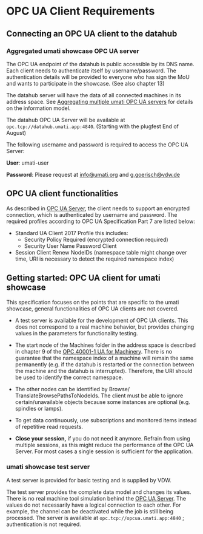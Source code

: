 # OPC UA Client Requirements

## Connecting an OPC UA client to the datahub

### Aggregated umati showcase OPC UA server

The OPC UA endpoint of the datahub is public accessible by its DNS name. Each client needs to authenticate itself by username/password. The authentication details will be provided to everyone who has sign the MoU and wants to participate in the showcase. (See also chapter 13)

The datahub server will have the data of all connected machines in its address space.
See [Aggregating multiple umati OPC UA servers](SERVER.md) for details on the information model.

The datahub OPC UA Server will be available at `opc.tcp://datahub.umati.app:4840`. (Starting with the plugfest End of August)

The following username and password is required to access the OPC UA Server:

**User**: umati-user

**Password**: Please request at [info@umati.org](mailto:info@umati.org) and [g.goerisch@vdw.de](mailto:g.goerisch@vdw.de)

## OPC UA client functionalities

As described in [OPC UA Server](SERVER.md), the client needs to support an encrypted connection, which is authenticated by username and password. The required profiles according to OPC UA Specification Part 7 are listed below:

- Standard UA Client 2017 Profile this includes:
  - Security Policy Required (encrypted connection required)
  - Security User Name Password Client
- Session Client Renew NodeIDs (namespace table might change over time, URI is necessary to detect the required namespace index)

## Getting started: OPC UA client for umati showcase

This specification focuses on the points that are specific to the umati showcase, general functionalities of OPC UA clients are not covered.

- A test server is available for the development of OPC UA clients. This does not correspond to a real machine behavior, but provides changing values in the parameters for functionality testing.

- The start node of the Machines folder in the address space is described in chapter 9 of the [OPC 40001-1 UA for Machinery](https://opcua.vdma.org/catalog-detail/-/catalog/3803). There is no guarantee that the namespace index of a machine will remain the same permanently (e.g. if the datahub is restarted or the connection between the machine and the datahub is interrupted). Therefore, the URI should be used to identify the correct namespace.
- The other nodes can be identified by Browse/ TranslateBrowsePathsToNodeIds.
 The client must be able to ignore certain/unavailable objects because some instances are optional (e.g. spindles or lamps).
- To get data continuously, use subscriptions and monitored items instead of repetitive read requests.
- **Close your session,** if you do not need it anymore. Refrain from using multiple sessions, as this might reduce the performance of the OPC UA Server. For most cases a single session is sufficient for the application.

### umati showcase test server

A test server is provided for basic testing and is supplied by VDW.

The test server provides the complete data model and changes its values. There is no real machine tool simulation behind the [OPC UA Server](SERVER.md). The values do not necessarily have a logical connection to each other. For example, the channel can be deactivated while the job is still being processed. The server is available at `opc.tcp://opcua.umati.app:4840` ; authentication is not required.
